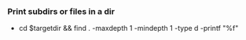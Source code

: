 ### Print subdirs or files in a dir
- cd $targetdir && find . -maxdepth 1 -mindepth 1 -type d -printf "%f"
